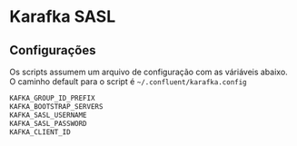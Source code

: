 # Karafka SASL


## Configurações

Os scripts assumem um arquivo de configuração com as váriáveis abaixo.
O caminho default para o script é ```~/.confluent/karafka.config```


```bash
KAFKA_GROUP_ID_PREFIX
KAFKA_BOOTSTRAP_SERVERS
KAFKA_SASL_USERNAME
KAFKA_SASL_PASSWORD
KAFKA_CLIENT_ID
```
